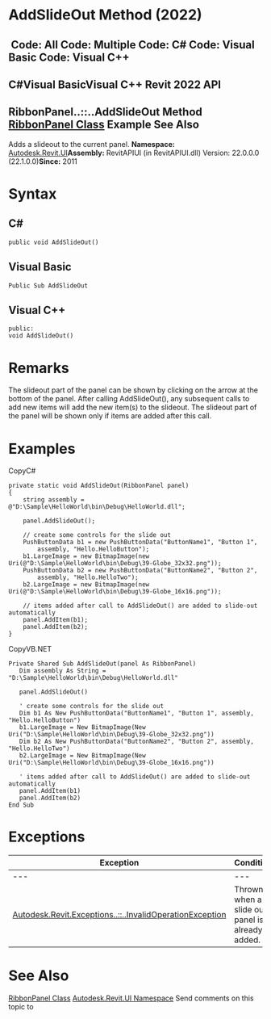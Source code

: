 # AddSlideOut Method (2022)

﻿
 Code: All Code: Multiple Code: C# Code: Visual Basic Code: Visual C++   
---  
C#Visual BasicVisual C++
Revit 2022 API  
---  
RibbonPanel..::..AddSlideOut Method   
[RibbonPanel Class](544c0af7-6124-4f64-a25d-46e81ac5300f.md "RibbonPanel Class") Example See Also  
---  
Adds a slideout to the current panel. 
**Namespace:** [Autodesk.Revit.UI](e86fd90a-8957-02a6-da7f-ced248966e3e.md "Autodesk.Revit.UI Namespace")**Assembly:** RevitAPIUI (in RevitAPIUI.dll) Version: 22.0.0.0 (22.1.0.0)**Since:** 2011
# Syntax
C#  
---  
```text
public void AddSlideOut()
```
  
Visual Basic  
---  
```text
Public Sub AddSlideOut
```
  
Visual C++  
---  
```text
public:
void AddSlideOut()
```
  
# Remarks
The slideout part of the panel can be shown by clicking on the arrow at the bottom of the panel. After calling AddSlideOut(), any subsequent calls to add new items will add the new item(s) to the slideout. The slideout part of the panel will be shown only if items are added after this call. 
# Examples
CopyC#
```text
private static void AddSlideOut(RibbonPanel panel)
{
    string assembly = @"D:\Sample\HelloWorld\bin\Debug\HelloWorld.dll";

    panel.AddSlideOut();

    // create some controls for the slide out
    PushButtonData b1 = new PushButtonData("ButtonName1", "Button 1",
        assembly, "Hello.HelloButton");
    b1.LargeImage = new BitmapImage(new Uri(@"D:\Sample\HelloWorld\bin\Debug\39-Globe_32x32.png"));
    PushButtonData b2 = new PushButtonData("ButtonName2", "Button 2",
        assembly, "Hello.HelloTwo");
    b2.LargeImage = new BitmapImage(new Uri(@"D:\Sample\HelloWorld\bin\Debug\39-Globe_16x16.png"));

    // items added after call to AddSlideOut() are added to slide-out automatically
    panel.AddItem(b1);
    panel.AddItem(b2);
}
```

CopyVB.NET
```text
Private Shared Sub AddSlideOut(panel As RibbonPanel)
   Dim assembly As String = "D:\Sample\HelloWorld\bin\Debug\HelloWorld.dll"

   panel.AddSlideOut()

   ' create some controls for the slide out
   Dim b1 As New PushButtonData("ButtonName1", "Button 1", assembly, "Hello.HelloButton")
   b1.LargeImage = New BitmapImage(New Uri("D:\Sample\HelloWorld\bin\Debug\39-Globe_32x32.png"))
   Dim b2 As New PushButtonData("ButtonName2", "Button 2", assembly, "Hello.HelloTwo")
   b2.LargeImage = New BitmapImage(New Uri("D:\Sample\HelloWorld\bin\Debug\39-Globe_16x16.png"))

   ' items added after call to AddSlideOut() are added to slide-out automatically
   panel.AddItem(b1)
   panel.AddItem(b2)
End Sub
```

# Exceptions
| Exception | Condition |
| --- | --- |
| --- | --- |
| [Autodesk.Revit.Exceptions..::..InvalidOperationException](9e715f03-3884-e539-4dd6-8d7545733adc.md "InvalidOperationException Class") | Thrown when a slide out panel is already added. |

# See Also
[RibbonPanel Class](544c0af7-6124-4f64-a25d-46e81ac5300f.md "RibbonPanel Class")
[Autodesk.Revit.UI Namespace](e86fd90a-8957-02a6-da7f-ced248966e3e.md "Autodesk.Revit.UI Namespace")
Send comments on this topic to 